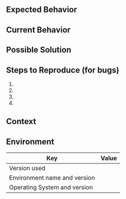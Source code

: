<!--- Provide a general summary of the issue in the Title above -->

## Expected Behavior
<!--- If you're describing a bug, tell us what should happen -->
<!--- If you're suggesting a change/improvement, tell us how it should work -->

## Current Behavior
<!--- If describing a bug, tell us what happens instead of the expected behavior -->
<!--- If suggesting a change/improvement, explain the difference from current behavior -->

## Possible Solution
<!--- Not obligatory, but suggest a fix/reason for the bug, -->
<!--- or ideas how to implement the addition or change. -->
<!--- If providing it in steps, use a task list (- [] ) -->

## Steps to Reproduce (for bugs)
<!--- Provide a link to a live example, or an unambiguous set of steps to -->
<!--- reproduce this bug. Include code to reproduce, if relevant -->
1.
2.
3.
4.

## Context
<!--- How has this issue affected you? What are you trying to accomplish? -->
<!--- Providing context helps us come up with a solution that is most useful in the real world -->

## Environment
<!--- Include as many relevant details about the environment you experienced the bug in, or what ervironments the change will affect -->
| Key | Value |
| --- | --- |
| Version used | <!--- Latest GitHub tag --> |
| Environment name and version | <!--- E.G. Ruby 2.4 --> |
| Operating System and version | <!--- Your OS --> |

